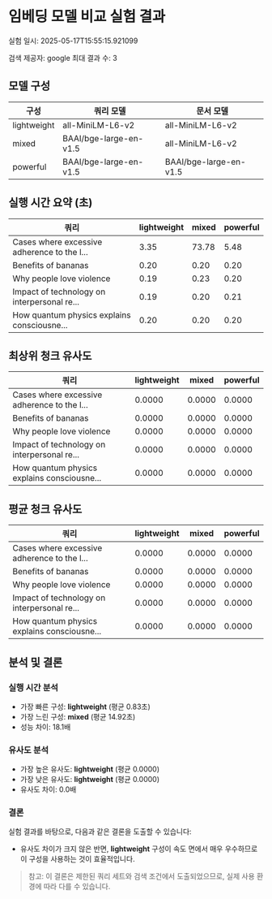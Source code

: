 # 임베딩 모델 비교 실험 결과

실험 일시: 2025-05-17T15:55:15.921099

검색 제공자: google
최대 결과 수: 3

## 모델 구성

| 구성 | 쿼리 모델 | 문서 모델 |
|------|---------|----------|
| lightweight | all-MiniLM-L6-v2 | all-MiniLM-L6-v2 |
| mixed | BAAI/bge-large-en-v1.5 | all-MiniLM-L6-v2 |
| powerful | BAAI/bge-large-en-v1.5 | BAAI/bge-large-en-v1.5 |

## 실행 시간 요약 (초)

| 쿼리 | lightweight | mixed | powerful |
|------|------|------|------|
| Cases where excessive adherence to the l... | 3.35 | 73.78 | 5.48 |
| Benefits of bananas | 0.20 | 0.20 | 0.20 |
| Why people love violence | 0.19 | 0.23 | 0.20 |
| Impact of technology on interpersonal re... | 0.19 | 0.20 | 0.21 |
| How quantum physics explains consciousne... | 0.20 | 0.20 | 0.20 |

## 최상위 청크 유사도

| 쿼리 | lightweight | mixed | powerful |
|------|------|------|------|
| Cases where excessive adherence to the l... | 0.0000 | 0.0000 | 0.0000 |
| Benefits of bananas | 0.0000 | 0.0000 | 0.0000 |
| Why people love violence | 0.0000 | 0.0000 | 0.0000 |
| Impact of technology on interpersonal re... | 0.0000 | 0.0000 | 0.0000 |
| How quantum physics explains consciousne... | 0.0000 | 0.0000 | 0.0000 |

## 평균 청크 유사도

| 쿼리 | lightweight | mixed | powerful |
|------|------|------|------|
| Cases where excessive adherence to the l... | 0.0000 | 0.0000 | 0.0000 |
| Benefits of bananas | 0.0000 | 0.0000 | 0.0000 |
| Why people love violence | 0.0000 | 0.0000 | 0.0000 |
| Impact of technology on interpersonal re... | 0.0000 | 0.0000 | 0.0000 |
| How quantum physics explains consciousne... | 0.0000 | 0.0000 | 0.0000 |

## 분석 및 결론

### 실행 시간 분석

- 가장 빠른 구성: **lightweight** (평균 0.83초)
- 가장 느린 구성: **mixed** (평균 14.92초)
- 성능 차이: 18.1배

### 유사도 분석

- 가장 높은 유사도: **lightweight** (평균 0.0000)
- 가장 낮은 유사도: **lightweight** (평균 0.0000)
- 유사도 차이: 0.0배

### 결론

실험 결과를 바탕으로, 다음과 같은 결론을 도출할 수 있습니다:

- 유사도 차이가 크지 않은 반면, **lightweight** 구성이 속도 면에서 매우 우수하므로 이 구성을 사용하는 것이 효율적입니다.

> 참고: 이 결론은 제한된 쿼리 세트와 검색 조건에서 도출되었으므로, 실제 사용 환경에 따라 다를 수 있습니다.
